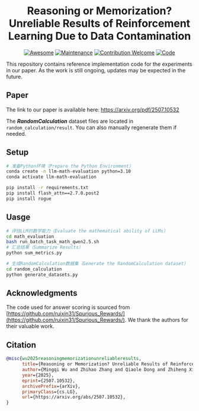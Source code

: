 <div align="center">

# Reasoning or Memorization? Unreliable Results of Reinforcement Learning Due to Data Contamination

[![Awesome](https://awesome.re/badge.svg)](https://awesome.re)
[![Maintenance](https://img.shields.io/badge/Maintained%3F-yes-green.svg)]()
[![Contribution Welcome](https://img.shields.io/badge/Contributions-welcome-blue)]()
[![Code](https://img.shields.io/badge/Code-GithubRepo-c8a4bf.svg)](https://github.com/wumingqi/LLM-Math-Evaluation) 


</div>

This repository contains reference implementation code for the experiments in our paper. As the work is still ongoing, updates may be expected in the future.

## Paper

The link to our paper is available here: https://arxiv.org/pdf/2507.10532 


The ***RandomCalculation*** dataset files are located in `random_calculation/result`. You can also manually regenerate them if needed.


## Setup

```sh
# 准备Python环境（Prepare the Python Environment）
conda create -n llm-math-evaluation python=3.10 
conda activate llm-math-evaluation

pip install -r requirements.txt
pip install flash_attn==2.7.0.post2
pip install rogue
```

## Uasge
```sh
# 评估LLM的数学能力（Evaluate the mathematical ability of LLMs）
cd math_evaluation
bash run_batch_task_math_qwen2.5.sh
# 汇总结果（Summarize Results）
python sum_metrics.py 

# 生成RandomCalculation数据集（Generate the RandomCalculation dataset）
cd random_calculation
python generate_datasets.py
```


## Acknowledgments

The code used for answer scoring is sourced from [https://github.com/ruixin31/Spurious_Rewards/](https://github.com/ruixin31/Spurious_Rewards/). We thank the authors for their valuable work.

## Citation

```bibtex
@misc{wu2025reasoningmemorizationunreliableresults,
      title={Reasoning or Memorization? Unreliable Results of Reinforcement Learning Due to Data Contamination}, 
      author={Mingqi Wu and Zhihao Zhang and Qiaole Dong and Zhiheng Xi and Jun Zhao and Senjie Jin and Xiaoran Fan and Yuhao Zhou and Yanwei Fu and Qin Liu and Songyang Zhang and Qi Zhang},
      year={2025},
      eprint={2507.10532},
      archivePrefix={arXiv},
      primaryClass={cs.LG},
      url={https://arxiv.org/abs/2507.10532}, 
}
```